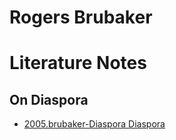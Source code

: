 # Rogers Brubaker

# Literature Notes

## On Diaspora
- [2005.brubaker-Diaspora Diaspora](002.Literature%20Notes/2005.brubaker-Diaspora%20Diaspora.md)
